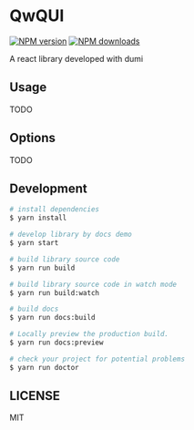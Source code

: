 # QwQUI

[![NPM version](https://img.shields.io/npm/v/QwQUI.svg?style=flat)](https://npmjs.org/package/QwQUI)
[![NPM downloads](http://img.shields.io/npm/dm/QwQUI.svg?style=flat)](https://npmjs.org/package/QwQUI)

A react library developed with dumi

## Usage

TODO

## Options

TODO

## Development

```bash
# install dependencies
$ yarn install

# develop library by docs demo
$ yarn start

# build library source code
$ yarn run build

# build library source code in watch mode
$ yarn run build:watch

# build docs
$ yarn run docs:build

# Locally preview the production build.
$ yarn run docs:preview

# check your project for potential problems
$ yarn run doctor
```

## LICENSE

MIT
